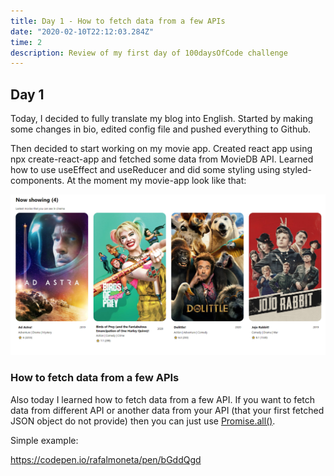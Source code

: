 ```yaml
---
title: Day 1 - How to fetch data from a few APIs
date: "2020-02-10T22:12:03.284Z"
time: 2
description: Review of my first day of 100daysOfCode challenge
---
```


## Day 1
Today, I decided to fully translate my blog into English. Started by making some changes in bio, edited config file and pushed everything to Github.

Then decided to start working on my movie app. Created react app using npx create-react-app and fetched some data from MovieDB API. Learned how to use useEffect and useReducer and did some styling using styled-components. At the moment my movie-app look like that: 

![movie-app screenshot](movie-app-stage1.png)

### How to fetch data from a few APIs

Also today I learned how to fetch data from a few API. If you want to fetch data from different API or another data from your API (that your first fetched JSON object do not provide) then you can just use [Promise.all()](https://developer.mozilla.org/en-US/docs/Web/JavaScript/Reference/Global_Objects/Promise/all).

Simple example:

https://codepen.io/rafalmoneta/pen/bGddQgd